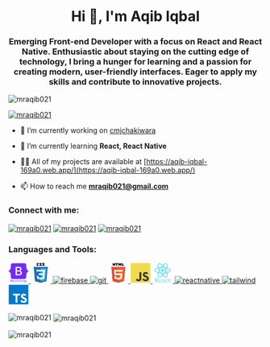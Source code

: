 <h1 align="center">Hi 👋, I'm Aqib Iqbal</h1>
<h3 align="center">Emerging Front-end Developer with a focus on React and React Native. Enthusiastic about staying on the cutting edge of technology, I bring a hunger for learning and a passion for creating modern, user-friendly interfaces. Eager to apply my skills and contribute to innovative projects.</h3>

<p align="left"> <img src="https://komarev.com/ghpvc/?username=mraqib021&label=Profile%20views&color=0e75b6&style=flat" alt="mraqib021" /> </p>

<p align="left"> <a href="https://github.com/ryo-ma/github-profile-trophy"><img src="https://github-profile-trophy.vercel.app/?username=mraqib021" alt="mraqib021" /></a> </p>

- 🔭 I’m currently working on [cmjchakiwara](cmjchakiwara.org)

- 🌱 I’m currently learning **React, React Native**

- 👨‍💻 All of my projects are available at [https://aqib-iqbal-169a0.web.app/](https://aqib-iqbal-169a0.web.app/)

- 📫 How to reach me **mraqib021@gmail.com**

<h3 align="left">Connect with me:</h3>
<p align="left">
<a href="https://twitter.com/mraqib021" target="blank"><img align="center" src="https://raw.githubusercontent.com/rahuldkjain/github-profile-readme-generator/master/src/images/icons/Social/twitter.svg" alt="mraqib021" height="30" width="40" /></a>
<a href="https://linkedin.com/in/mraqib021" target="blank"><img align="center" src="https://raw.githubusercontent.com/rahuldkjain/github-profile-readme-generator/master/src/images/icons/Social/linked-in-alt.svg" alt="mraqib021" height="30" width="40" /></a>
<a href="https://fb.com/mraqib021" target="blank"><img align="center" src="https://raw.githubusercontent.com/rahuldkjain/github-profile-readme-generator/master/src/images/icons/Social/facebook.svg" alt="mraqib021" height="30" width="40" /></a>
</p>

<h3 align="left">Languages and Tools:</h3>
<p align="left"> <a href="https://getbootstrap.com" target="_blank" rel="noreferrer"> <img src="https://raw.githubusercontent.com/devicons/devicon/master/icons/bootstrap/bootstrap-plain-wordmark.svg" alt="bootstrap" width="40" height="40"/> </a> <a href="https://www.w3schools.com/css/" target="_blank" rel="noreferrer"> <img src="https://raw.githubusercontent.com/devicons/devicon/master/icons/css3/css3-original-wordmark.svg" alt="css3" width="40" height="40"/> </a> <a href="https://firebase.google.com/" target="_blank" rel="noreferrer"> <img src="https://www.vectorlogo.zone/logos/firebase/firebase-icon.svg" alt="firebase" width="40" height="40"/> </a> <a href="https://git-scm.com/" target="_blank" rel="noreferrer"> <img src="https://www.vectorlogo.zone/logos/git-scm/git-scm-icon.svg" alt="git" width="40" height="40"/> </a> <a href="https://www.w3.org/html/" target="_blank" rel="noreferrer"> <img src="https://raw.githubusercontent.com/devicons/devicon/master/icons/html5/html5-original-wordmark.svg" alt="html5" width="40" height="40"/> </a> <a href="https://developer.mozilla.org/en-US/docs/Web/JavaScript" target="_blank" rel="noreferrer"> <img src="https://raw.githubusercontent.com/devicons/devicon/master/icons/javascript/javascript-original.svg" alt="javascript" width="40" height="40"/> </a> <a href="https://reactjs.org/" target="_blank" rel="noreferrer"> <img src="https://raw.githubusercontent.com/devicons/devicon/master/icons/react/react-original-wordmark.svg" alt="react" width="40" height="40"/> </a> <a href="https://reactnative.dev/" target="_blank" rel="noreferrer"> <img src="https://reactnative.dev/img/header_logo.svg" alt="reactnative" width="40" height="40"/> </a> <a href="https://tailwindcss.com/" target="_blank" rel="noreferrer"> <img src="https://www.vectorlogo.zone/logos/tailwindcss/tailwindcss-icon.svg" alt="tailwind" width="40" height="40"/> </a> <a href="https://www.typescriptlang.org/" target="_blank" rel="noreferrer"> <img src="https://raw.githubusercontent.com/devicons/devicon/master/icons/typescript/typescript-original.svg" alt="typescript" width="40" height="40"/> </a> </p>

<p><img align="left" src="https://github-readme-stats.vercel.app/api/top-langs?username=mraqib021&show_icons=true&locale=en&layout=compact" alt="mraqib021" /></p>

<p>&nbsp;<img align="center" src="https://github-readme-stats.vercel.app/api?username=mraqib021&show_icons=true&locale=en" alt="mraqib021" /></p>

<p><img align="center" src="https://github-readme-streak-stats.herokuapp.com/?user=mraqib021&" alt="mraqib021" /></p>
